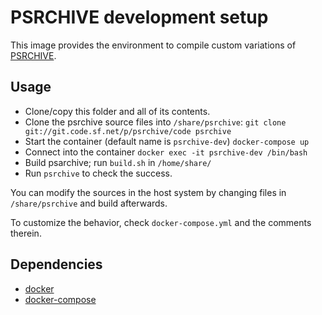 # PSRCHIVE development setup

This image provides the environment to compile custom variations of [PSRCHIVE](http://psrchive.sourceforge.net/).

## Usage

* Clone/copy this folder and all of its contents.
* Clone the psrchive source files into `/share/psrchive`:
  `git clone git://git.code.sf.net/p/psrchive/code psrchive`
* Start the container (default name is `psrchive-dev`)
  `docker-compose up`
* Connect into the container
  `docker exec -it psrchive-dev /bin/bash`
* Build psarchive; run `build.sh` in `/home/share/`
* Run `psrchive` to check the success.

You can modify the sources in the host system by changing files in `/share/psrchive` and build afterwards.

To customize the behavior, check `docker-compose.yml` and the comments therein.

## Dependencies

* [docker](https://www.docker.com/)
* [docker-compose](https://docs.docker.com/compose/)
